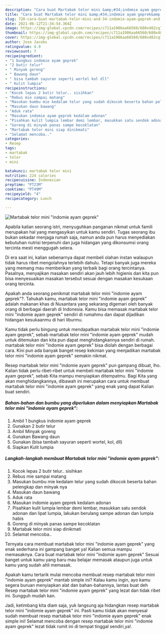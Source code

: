 ```yaml
---
description: "Cara buat Martabak telor mini &amp;#34;indomie ayam geprek&amp;#34; Sederhana Untuk Jualan"
title: "Cara buat Martabak telor mini &amp;#34;indomie ayam geprek&amp;#34; Sederhana Untuk Jualan"
slug: 720-cara-buat-martabak-telor-mini-and-34-indomie-ayam-geprek-and-34-sederhana-untuk-jualan
date: 2021-06-12T21:34:54.364Z
image: https://img-global.cpcdn.com/recipes/c711a1986aa66560/680x482cq70/martabak-telor-mini-indomie-ayam-geprek-foto-resep-utama.jpg
thumbnail: https://img-global.cpcdn.com/recipes/c711a1986aa66560/680x482cq70/martabak-telor-mini-indomie-ayam-geprek-foto-resep-utama.jpg
cover: https://img-global.cpcdn.com/recipes/c711a1986aa66560/680x482cq70/martabak-telor-mini-indomie-ayam-geprek-foto-resep-utama.jpg
author: Jose Jacobs
ratingvalue: 4.9
reviewcount: 7
recipeingredient:
- "1 bungkus indomie ayam geprek"
- "2 butir telur"
- " Minyak goreng"
- " Bawang daun"
- " bisa tambah sayuran seperti wortel kol dll"
- " Kulit lumpia"
recipeinstructions:
- "Kocok lepas 2 butir telur.. sisihkan"
- "Rebus mie sampai matang"
- "Masukan bumbu mie kedalam telur yang sudah dikocok beserta bahan pelengkap dan minyak nya"
- "Masukan daun bawang"
- "Aduk rata"
- "Masukan indomie ayam geprek kedalam adonan"
- "Pisahkan kulit lumpia lembar demi lembar, masukkan satu sendok adonan dan lipat lumpia, lakukan berulang sampe adonan dan lumpia habis"
- "Goreng di minyak panas sampe kecoklatan"
- "Martabak telor mini siap dinikmati"
- "Selamat mencoba.."
categories:
- Resep
tags:
- martabak
- telor
- mini

katakunci: martabak telor mini 
nutrition: 224 calories
recipecuisine: Indonesian
preptime: "PT23M"
cooktime: "PT49M"
recipeyield: "4"
recipecategory: Lunch

---
```



![Martabak telor mini &#34;indomie ayam geprek&#34;](https://img-global.cpcdn.com/recipes/c711a1986aa66560/680x482cq70/martabak-telor-mini-indomie-ayam-geprek-foto-resep-utama.jpg)

Apabila kalian seorang istri, menyuguhkan panganan nikmat untuk famili merupakan hal yang mengasyikan untuk kamu sendiri. Tugas seorang ibu bukan sekadar menjaga rumah saja, namun anda pun harus menyediakan kebutuhan nutrisi terpenuhi dan juga hidangan yang dikonsumsi orang tercinta mesti menggugah selera.

Di era  saat ini, kalian sebenarnya dapat membeli olahan instan walaupun tidak harus ribet mengolahnya terlebih dahulu. Tetapi banyak juga mereka yang memang mau memberikan yang terbaik bagi orang tercintanya. Pasalnya, menyajikan masakan sendiri akan jauh lebih higienis dan kita pun bisa menyesuaikan masakan tersebut sesuai dengan masakan kesukaan orang tercinta. 



Apakah anda seorang penikmat martabak telor mini &#34;indomie ayam geprek&#34;?. Tahukah kamu, martabak telor mini &#34;indomie ayam geprek&#34; adalah makanan khas di Nusantara yang sekarang digemari oleh banyak orang di berbagai daerah di Indonesia. Kamu bisa memasak martabak telor mini &#34;indomie ayam geprek&#34; sendiri di rumahmu dan dapat dijadikan hidangan kesukaanmu di hari liburmu.

Kamu tidak perlu bingung untuk mendapatkan martabak telor mini &#34;indomie ayam geprek&#34;, sebab martabak telor mini &#34;indomie ayam geprek&#34; mudah untuk ditemukan dan kita pun dapat menghidangkannya sendiri di rumah. martabak telor mini &#34;indomie ayam geprek&#34; bisa diolah dengan berbagai cara. Kini pun ada banyak banget resep kekinian yang menjadikan martabak telor mini &#34;indomie ayam geprek&#34; semakin nikmat.

Resep martabak telor mini &#34;indomie ayam geprek&#34; pun gampang dibuat, lho. Kalian tidak perlu ribet-ribet untuk membeli martabak telor mini &#34;indomie ayam geprek&#34;, sebab Kita mampu menyiapkan ditempatmu. Bagi Kita yang akan menghidangkannya, dibawah ini merupakan cara untuk membuat martabak telor mini &#34;indomie ayam geprek&#34; yang enak yang dapat Kalian buat sendiri.

<!--inarticleads1-->

##### Bahan-bahan dan bumbu yang diperlukan dalam menyiapkan Martabak telor mini &#34;indomie ayam geprek&#34;:

1. Ambil 1 bungkus indomie ayam geprek
1. Gunakan 2 butir telur
1. Ambil  Minyak goreng
1. Gunakan  Bawang daun
1. Gunakan  (bisa tambah sayuran seperti wortel, kol, dll)
1. Siapkan  Kulit lumpia




<!--inarticleads2-->

##### Langkah-langkah membuat Martabak telor mini &#34;indomie ayam geprek&#34;:

1. Kocok lepas 2 butir telur.. sisihkan
1. Rebus mie sampai matang
1. Masukan bumbu mie kedalam telur yang sudah dikocok beserta bahan pelengkap dan minyak nya
1. Masukan daun bawang
1. Aduk rata
1. Masukan indomie ayam geprek kedalam adonan
1. Pisahkan kulit lumpia lembar demi lembar, masukkan satu sendok adonan dan lipat lumpia, lakukan berulang sampe adonan dan lumpia habis
1. Goreng di minyak panas sampe kecoklatan
1. Martabak telor mini siap dinikmati
1. Selamat mencoba..




Ternyata cara membuat martabak telor mini &#34;indomie ayam geprek&#34; yang enak sederhana ini gampang banget ya! Kalian semua mampu memasaknya. Cara buat martabak telor mini &#34;indomie ayam geprek&#34; Sesuai banget untuk kamu yang baru mau belajar memasak ataupun juga untuk kamu yang sudah ahli memasak.

Apakah kamu tertarik mulai mencoba membuat resep martabak telor mini &#34;indomie ayam geprek&#34; mantab simple ini? Kalau kamu ingin, ayo kamu segera buruan menyiapkan alat dan bahan-bahannya, lantas buat deh Resep martabak telor mini &#34;indomie ayam geprek&#34; yang lezat dan tidak ribet ini. Sungguh mudah kan. 

Jadi, ketimbang kita diam saja, yuk langsung aja hidangkan resep martabak telor mini &#34;indomie ayam geprek&#34; ini. Pasti kamu tiidak akan menyesal sudah membuat resep martabak telor mini &#34;indomie ayam geprek&#34; enak simple ini! Selamat mencoba dengan resep martabak telor mini &#34;indomie ayam geprek&#34; lezat tidak rumit ini di tempat tinggal sendiri,ya!.


